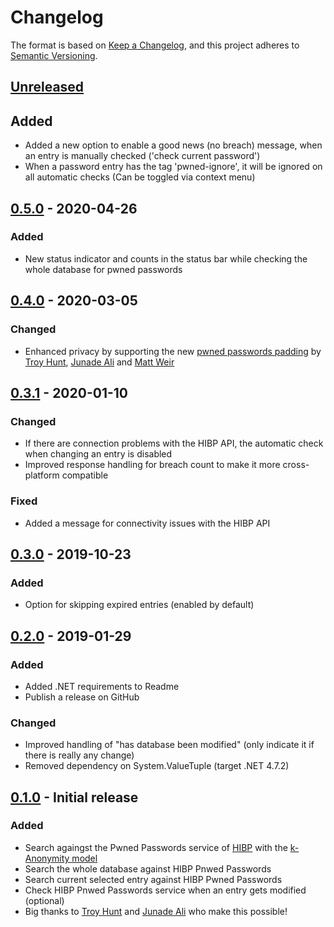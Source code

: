 # Changelog
The format is based on [Keep a Changelog](https://keepachangelog.com/en/1.0.0/),
and this project adheres to [Semantic Versioning](https://semver.org/spec/v2.0.0.html).

## [Unreleased]
## Added
 - Added a new option to enable a good news (no breach) message, when an entry is manually checked ('check current password')
 - When a password entry has the tag 'pwned-ignore', it will be ignored on all automatic checks (Can be toggled via context menu)

## [0.5.0] - 2020-04-26
### Added
 - New status indicator and counts in the status bar while checking the whole database for pwned passwords

## [0.4.0] - 2020-03-05
### Changed
 - Enhanced privacy by supporting the new [pwned passwords padding](https://www.troyhunt.com/enhancing-pwned-passwords-privacy-with-padding/) by [Troy Hunt], [Junade Ali] and [Matt Weir]

## [0.3.1] - 2020-01-10
### Changed
 - If there are connection problems with the HIBP API, the automatic check when changing an entry is disabled
 - Improved response handling for breach count to make it more cross-platform compatible

### Fixed
 - Added a message for connectivity issues with the HIBP API

## [0.3.0] - 2019-10-23
### Added
 - Option for skipping expired entries (enabled by default)

## [0.2.0] - 2019-01-29
### Added
 - Added .NET requirements to Readme 
 - Publish a release on GitHub

### Changed
 - Improved handling of "has database been modified" (only indicate it if there is really any change)
 - Removed dependency on System.ValueTuple (target .NET 4.7.2)

## [0.1.0] - Initial release
### Added
 - Search againgst the Pwned Passwords service of [HIBP](https://haveibeenpwned.com) with the [k-Anonymity model](https://blog.cloudflare.com/validating-leaked-passwords-with-k-anonymity/)
 - Search the whole database against HIBP Pnwed Passwords
 - Search current selected entry against HIBP Pwned Passwords
 - Check HIBP Pnwed Passwords service when an entry gets modified (optional)
 - Big thanks to [Troy Hunt] and [Junade Ali] who make this possible!

[Unreleased]: https://github.com/kapsiR/HaveIBeenPwnedKeePassPlugin/compare/v0.5.0...HEAD
[0.5.0]: https://github.com/kapsiR/HaveIBeenPwnedKeePassPlugin/compare/v0.4.0...v0.5.0
[0.4.0]: https://github.com/kapsiR/HaveIBeenPwnedKeePassPlugin/compare/v0.3.1...v0.4.0
[0.3.1]: https://github.com/kapsiR/HaveIBeenPwnedKeePassPlugin/compare/v0.3.0...v0.3.1
[0.3.0]: https://github.com/kapsiR/HaveIBeenPwnedKeePassPlugin/compare/v0.2.0...v0.3.0
[0.2.0]: https://github.com/kapsiR/HaveIBeenPwnedKeePassPlugin/compare/v0.1.0...v0.2.0
[0.1.0]: https://github.com/kapsiR/HaveIBeenPwnedKeePassPlugin/releases/tag/v0.1.0

[Troy Hunt]: https://www.troyhunt.com
[Junade Ali]: https://icyapril.com
[Matt Weir]: https://reusablesec.blogspot.com/